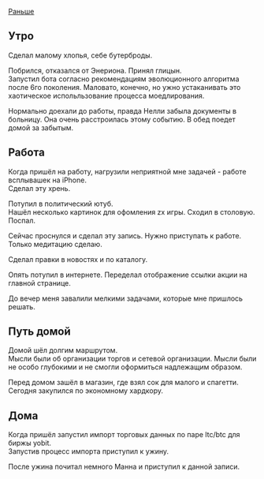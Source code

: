 [Раньше](2019.11.06.md)
## Утро
Сделал малому хлопья, себе бутерброды.

Побрился, отказался от Энериона. Принял глицын.  
Запустил бота согласно рекомендациям эволюционного алгоритма после 6го поколения. Маловато, конечно, но ужно устаканивать это хаотическое испольльзование процесса моедлирования.

Нормально доехали до работы, правда Нелли забыла документы в больницу. Она очень расстроилась этому событию. В обед поедет домой за забытым.
## Работа
Когда пришёл на работу, нагрузили неприятной мне задачей - работе всплывашек на iPhone.  
Сделал эту хрень.

Потупил в политический ютуб.  
Нашёл несколько картинок для офомления zx игры.
Сходил в столовую.  
Поспал.

Сейчас проснулся и сделал эту запись. Нужно приступать к работе. Только медитацию сделаю.

Сделал правки в новостях и по каталогу.

Опять потупил в интернете.
Переделал отображение ссылки акции на главной странице.

До вечер меня завалили мелкими задачами, которые мне пришлось решать.
## Путь домой
Домой шёл долгим маршрутом.  
Мысли были об организации торгов и сетевой организации. Мысли были не особо глубокими и не смогли оформиться надлежащим образом.

Перед домом зашёл в магазин, где взял сок для малого и спагетти. Сегодня закупился по экономному хардкору.
## Дома
Когда пришёл запустил импорт торговых данных по паре ltc/btc для биржы yobit.  
Запустив процесс импорта приступил к ужину.

После ужина почитал немного Манна и приступил к данной записи.